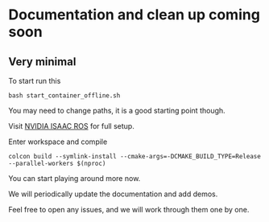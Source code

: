# Documentation and clean up coming soon 

## Very minimal

To start run this

```shell
bash start_container_offline.sh
```

You may need to change paths, it is a good starting point though.

Visit [NVIDIA ISAAC ROS](https://nvidia-isaac-ros.github.io/index.html) for full setup.

Enter workspace and compile

```shell
colcon build --symlink-install --cmake-args=-DCMAKE_BUILD_TYPE=Release --parallel-workers $(nproc)
```

You can start playing around more now.

We will periodically update the documentation and add demos.

Feel free to open any issues, and we will work through them one by one.